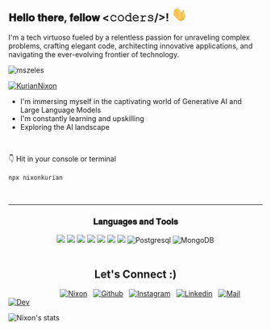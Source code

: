 ## 𝐇𝐞𝐥𝐥𝐨 𝐭𝐡𝐞𝐫𝐞, 𝐟𝐞𝐥𝐥𝐨𝐰 <𝚌𝚘𝚍𝚎𝚛𝚜/>! <img src="https://github.com/ABSphreak/ABSphreak/blob/master/gifs/Hi.gif" width="30px">

I'm a tech virtuoso fueled by a relentless passion for unraveling complex problems, crafting elegant code, architecting innovative applications, and navigating the ever-evolving frontier of technology.

<p align="left"> <img src="https://komarev.com/ghpvc/?username=Scarface69420&label=Profile%20views&color=0e75b6&style=flat" alt="mszeles" /> </p>

<!-- <p align="left"> <a href="https://github.com/ryo-ma/github-profile-trophy"><img src="https://github-profile-trophy.vercel.app/?username=Scarface69420" alt="mszeles" /></a> </p> -->

<p align="left"> <a href="https://twitter.com/KurianNixon" target="blank"><img src="https://img.shields.io/twitter/follow/KurianNixon?logo=twitter&style=flat" width=175 alt="KurianNixon" /></a> </p>

* I'm immersing myself in the captivating world of Generative AI and Large Language Models
* I'm constantly learning and upskilling
* Exploring the AI landscape 

<br/>

👇 Hit in your console or terminal 

```bash
npx nixonkurian
```

<br />


----
<div align="center">   
  <h3>𝐋𝐚𝐧𝐠𝐮𝐚𝐠𝐞𝐬 𝐚𝐧𝐝 𝐓𝐨𝐨𝐥𝐬 </h3> 
  <img src="https://media3.giphy.com/media/LMt9638dO8dftAjtco/200.webp?cid=ecf05e47qzdncmkkfxncku5j676ecfh10g9xgetoug67pw74&rid=200.webp&ct=s" width="50"> <img src="https://media0.giphy.com/media/ln7z2eWriiQAllfVcn/200w.webp?cid=ecf05e47evppwc94cpfmj1c3rm06yw747eok5qtgfyfk84he&rid=200w.webp&ct=s" width="50"> <img src="https://media3.giphy.com/media/kdFc8fubgS31b8DsVu/giphy.webp?cid=ecf05e47erc42k76ahya06jjjykhmwqc3miu3k48x40pb1e3&rid=giphy.webp&ct=s" width="50"> <img src="https://media4.giphy.com/media/RJzm826vu7WbJvBtxX/200.webp?cid=ecf05e47evppwc94cpfmj1c3rm06yw747eok5qtgfyfk84he&rid=200.webp&ct=s" width="50">  <img src="https://media3.giphy.com/media/IdyAQJVN2kVPNUrojM/200.webp?cid=ecf05e47qzyihmkyxe6m8rl9p82ua41vuhnypi6a6ev7dvoh&rid=200.webp&ct=s" width="50"> <img src="https://media4.giphy.com/media/kH1DBkPNyZPOk0BxrM/100.webp?cid=ecf05e4771i5lgb8yqxfc8zq30qffy3o629h8dl8j0s89nbg&rid=100.webp&ct=s" width="70"> <img src="https://media4.giphy.com/media/jnDKffgCfGYOp6cMTK/200.webp?cid=ecf05e47orr1b9hbel20d9cg77nqnm6fhs6gywlytcjexv7g&rid=200.webp&ct=s" width="50" > <img src="https://img.shields.io/badge/-black?style=flat&logo=postgresql" width="60" alt="Postgresql"> <img src="https://img.shields.io/badge/-black?style=flat&logo=mongodb&label" width="60" alt="MongoDB">
</div>
<br/>

<div align="center">
  <h2>Let's Connect :)</h2>
  </div>

&nbsp; &nbsp; &nbsp; &nbsp; &nbsp; &nbsp; &nbsp; &nbsp; &nbsp; &nbsp; &nbsp; &nbsp; &nbsp;
[![Nixon](https://img.shields.io/badge/-Portfolio-141f33?style=flat-square&logo=googlechrome&logoColor=white)](https://nixonkurian.netlify.app/) &nbsp;
[![Github](https://img.shields.io/badge/-fizznix-black?style=flat-square&logo=github)](https://github.com/fizznix) &nbsp;
[![Instagram](https://img.shields.io/badge/-fizz_nix-red?style=flat-square&logo=instagram&logoColor=white&link=https://www.instagram.com/fizz_nix)](https://www.instagram.com/fizz_nix) &nbsp;
[![Linkedin](https://img.shields.io/badge/-Nixon%20Kurian-%230077B5.svg?style=flat-square&logo=linkedin&logoColor=white&link=https://www.linkedin.com/in/nixon-kurian-5438b320b/)](https://www.linkedin.com/in/nixon-kurian-5438b320b/) &nbsp;
[![Mail](https://img.shields.io/badge/-nixonkurian.nk@gmail.com-gray?style=flat-square&logo=gmail&logoColor=red&link=https://www.linkedin.com/in/nixon-kurian-5438b320b/)](mailto:nixonkurian.nk@gmail.com) &nbsp;
[![Dev](https://img.shields.io/badge/-scarface69420-black?style=flat-square&logo=dev.to)](https://dev.to/scarface69420) 



  ![Nixon's stats](https://github-readme-stats.vercel.app/api?username=fizznix&show_icons=true&theme=dark)




<!--
**Scarface69420/Scarface69420** is a ✨ _special_ ✨ repository because its `README.md` (this file) appears on your GitHub profile.


Here are some ideas to get you started:

- 🔭 I’m currently working on ...
- 🌱 I’m currently learning ...
- 👯 I’m looking to collaborate on ...
- 🤔 I’m looking for help with ...
- 💬 Ask me about ...
- 📫 How to reach me: ...
- 😄 Pronouns: ...
- ⚡ Fun fact: ...

(https://img.shields.io/github/followers/Scarface69420?label=Follow&style=social)
<img src="https://media3.giphy.com/media/bx3Cvt88j7PtM4SOaS/200.webp?cid=ecf05e47agyes41kbucqjzoip9rzw6z2vl3ai47bfy14e04g&rid=200.webp&ct=s" width="35">
[<img align="left" alt="bilgehangecici.site" width="40px" src="https://i.pinimg.com/originals/1d/46/dd/1d46dda5b99cf1a91a1e2377fb948b36.gif" />][website]
[<img align="left" alt="bilgehangecici | LinkedIn" width="35px" src="https://i.pinimg.com/originals/de/b4/6f/deb46f02a59e3b3a2aa58fac16290d63.gif" />][linkedin]
[<img align="left" alt="bilgehangecici | Instagram" width="40px" src="https://thumbs.gfycat.com/OrnateOrneryFoal-max-1mb.gif" />][instagram]
-->
